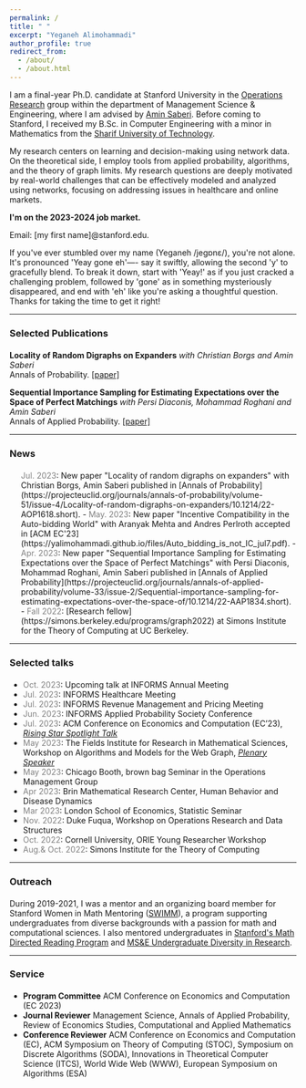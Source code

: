 ```yaml
---
permalink: /
title: " "
excerpt: "Yeganeh Alimohammadi"
author_profile: true
redirect_from: 
  - /about/
  - /about.html
---
```


I am a final-year Ph.D. candidate at Stanford University in the  [Operations Research](https://or.stanford.edu/) group within the department of Management Science & Engineering, where I am advised by [Amin Saberi](http://stanford.edu/~saberi/). 
Before coming to Stanford, I received my B.Sc. in Computer Engineering with a minor in Mathematics from the [Sharif University of Technology](http://www.en.sharif.edu/).




My research centers on learning and decision-making using network data. On the theoretical side, I employ tools from applied probability, algorithms, and the theory of graph limits.
My research questions are deeply motivated by real-world challenges that can be effectively modeled and analyzed using networks, focusing on addressing issues in healthcare and online markets.


**I'm on the 2023-2024 job market.**

Email: \[my first name\]@stanford.edu.

If you've ever stumbled over my name (Yeganeh /jegɒnɛ/), you're not alone. It's pronounced 'Yeay gone eh'—- say it swiftly, allowing the second 'y' to gracefully blend. To break it down, start with 'Yeay!' as if you just cracked a challenging problem, followed by 'gone' as in something mysteriously disappeared, and end with 'eh' like you're asking a thoughtful question. Thanks for taking the time to get it right!

---

### Selected Publications
<div style="margin-bottom: 20px;"></div>

**Locality of Random Digraphs on Expanders**
*with Christian Borgs and Amin Saberi*\
Annals of Probability. [\[paper\]](https://projecteuclid.org/journals/annals-of-probability/volume-51/issue-4/Locality-of-random-digraphs-on-expanders/10.1214/22-AOP1618.short)

**Sequential Importance Sampling for Estimating Expectations over the Space of Perfect Matchings**
*with Persi Diaconis, Mohammad Roghani and Amin Saberi*\
Annals of Applied Probability. [\[paper\]](https://projecteuclid.org/journals/annals-of-applied-probability/volume-33/issue-2/Sequential-importance-sampling-for-estimating-expectations-over-the-space-of/10.1214/22-AAP1834.short)

---

### News
<div style="margin-bottom: 20px;"></div>
<div style="margin-left: 20px;"> 
 <span style="color: gray">Jul. 2023</span>: New paper "Locality of random digraphs on expanders" with Christian Borgs, Amin Saberi published in [Annals of Probability](https://projecteuclid.org/journals/annals-of-probability/volume-51/issue-4/Locality-of-random-digraphs-on-expanders/10.1214/22-AOP1618.short).
- <span style="color: gray">May. 2023</span>: New paper "Incentive Compatibility in the Auto-bidding World" with Aranyak Mehta and Andres Perlroth accepted in [ACM EC'23](https://yalimohammadi.github.io/files/Auto_bidding_is_not_IC_jul7.pdf).
- <span style="color: gray">Apr. 2023</span>: New paper "Sequential Importance Sampling for Estimating Expectations over the Space of Perfect Matchings" with Persi Diaconis, Mohammad Roghani, Amin Saberi published in [Annals of Applied Probability](https://projecteuclid.org/journals/annals-of-applied-probability/volume-33/issue-2/Sequential-importance-sampling-for-estimating-expectations-over-the-space-of/10.1214/22-AAP1834.short).
- <span style="color: gray">Fall 2022</span>: [Research fellow](https://simons.berkeley.edu/programs/graph2022) at Simons Institute for the Theory of Computing at UC Berkeley.
</div>

---

### Selected talks
<div style="margin-bottom: 20px;"></div>

- <span style="color: gray">Oct. 2023</span>: Upcoming talk at INFORMS Annual Meeting
- <span style="color: gray">Jul. 2023</span>: INFORMS Healthcare Meeting
- <span style="color: gray">Jul. 2023</span>: INFORMS Revenue Management and Pricing Meeting
- <span style="color: gray">Jun. 2023</span>: INFORMS Applied Probability Society Conference
- <span style="color: gray">Jul. 2023</span>: ACM Conference on Economics and Computation (EC’23), *[Rising Star Spotlight Talk](https://sites.google.com/view/ecgiw23/schedule)*
- <span style="color: gray">May 2023</span>:  The Fields Institute for Research in Mathematical Sciences, Workshop on Algorithms and Models for the Web Graph, *[Plenary Speaker](https://math.ryerson.ca/waw2023/speakers.html)*
- <span style="color: gray">May 2023</span>: Chicago Booth, brown bag Seminar in the Operations Management Group
- <span style="color: gray">Apr 2023</span>: Brin Mathematical Research Center, Human Behavior and Disease Dynamics
- <span style="color: gray">Mar 2023</span>: London School of Economics, Statistic Seminar
- <span style="color: gray">Nov. 2022</span>: Duke Fuqua, Workshop on Operations Research and Data Structures
- <span style="color: gray">Oct. 2022</span>: Cornell University, ORIE Young Researcher Workshop
- <span style="color: gray">Aug.& Oct. 2022</span>: Simons Institute for the Theory of Computing


---

### Outreach
<div style="margin-bottom: 20px;"></div>

During 2019-2021, I was a mentor and an organizing board member for Stanford Women in Math Mentoring  ([SWIMM](http://swimm.stanford.edu/)), a program supporting undergraduates from diverse backgrounds with a passion for math and computational sciences. I also mentored undergraduates in [Stanford's Math Directed Reading Program](https://mathdrp.stanford.edu/) and [MS&E Undergraduate Diversity in Research](https://sites.google.com/stanford.edu/msande-inclusion/diversity-in-research?authuser=0). 

---

### Service
<div style="margin-bottom: 20px;"></div>

- **Program Committee** ACM Conference on Economics and Computation (EC 2023)
- **Journal Reviewer** Management Science,  Annals of Applied Probability, Review of Economics Studies, Computational and Applied Mathematics
- **Conference Reviewer**  ACM Conference on Economics and Computation (EC), ACM Symposium on Theory of Computing (STOC), Symposium on Discrete Algorithms (SODA), Innovations in Theoretical Computer Science (ITCS), World Wide Web (WWW), European Symposium on Algorithms (ESA)

